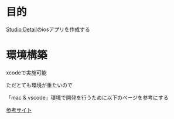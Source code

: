 # 目的
[Studio Detail](https://studio-detail.info)のiosアプリを作成する

# 環境構築

xcodeで実施可能

ただとても環境が重たいので

「mac & vscode」環境で開発を行うために以下のページを参考にする

[参考サイト](https://zenn.dev/aromarious/articles/sweetpad-extension-introduction)
